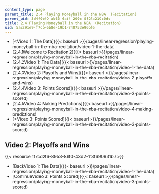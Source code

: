 ```yaml
---
content_type: page
parent_title: 2.4 Playing Moneyball in the NBA  (Recitation)
parent_uid: 3d4f0b49-ab63-6ab4-200c-8f27a219c0dc
title: 2.4 Playing Moneyball in the NBA  (Recitation)
uid: 5ac291e9-f7cb-6b8e-19b1-740753e96bf6
---
```


*   [<Video 1: The Data]({{< baseurl >}}/pages/linear-regression/playing-moneyball-in-the-nba-recitation/video-1-the-data)
*   [2.4.1Welcome to Recitation 2]({{< baseurl >}}/pages/linear-regression/playing-moneyball-in-the-nba-recitation)
*   [2.4.2Video 1: The Data]({{< baseurl >}}/pages/linear-regression/playing-moneyball-in-the-nba-recitation/video-1-the-data)
*   [2.4.3Video 2: Playoffs and Wins]({{< baseurl >}}/pages/linear-regression/playing-moneyball-in-the-nba-recitation/video-2-playoffs-and-wins)
*   [2.4.4Video 3: Points Scored]({{< baseurl >}}/pages/linear-regression/playing-moneyball-in-the-nba-recitation/video-3-points-scored)
*   [2.4.5Video 4: Making Predictions]({{< baseurl >}}/pages/linear-regression/playing-moneyball-in-the-nba-recitation/video-4-making-predictions)
*   [\>Video 3: Points Scored]({{< baseurl >}}/pages/linear-regression/playing-moneyball-in-the-nba-recitation/video-3-points-scored)

Video 2: Playoffs and Wins
--------------------------

{{< resource 1f7cd2f6-8953-86f0-43d2-113f690931b0 >}}

*   [BackVideo 1: The Data]({{< baseurl >}}/pages/linear-regression/playing-moneyball-in-the-nba-recitation/video-1-the-data)
*   [ContinueVideo 3: Points Scored]({{< baseurl >}}/pages/linear-regression/playing-moneyball-in-the-nba-recitation/video-3-points-scored)